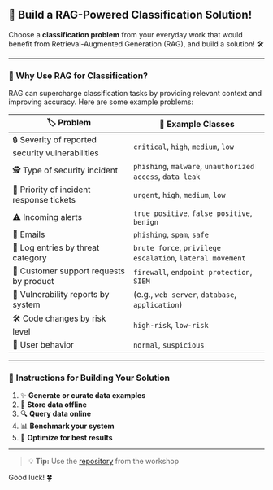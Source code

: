 ## 🚀 Build a RAG-Powered Classification Solution!

Choose a **classification problem** from your everyday work that would benefit from Retrieval-Augmented Generation (RAG), and build a solution! 🛠️

---

### 🤔 Why Use RAG for Classification?
RAG can supercharge classification tasks by providing relevant context and improving accuracy. Here are some example problems:

| 🏷️ Problem | 📝 Example Classes |
|------------|-------------------|
| 🔒 Severity of reported security vulnerabilities | `critical`, `high`, `medium`, `low` |
| 🕵️ Type of security incident | `phishing`, `malware`, `unauthorized access`, `data leak` |
| 🚨 Priority of incident response tickets | `urgent`, `high`, `medium`, `low` |
| ⚠️ Incoming alerts | `true positive`, `false positive`, `benign` |
| 📧 Emails | `phishing`, `spam`, `safe` |
| 📜 Log entries by threat category | `brute force`, `privilege escalation`, `lateral movement` |
| 💬 Customer support requests by product | `firewall`, `endpoint protection`, `SIEM` |
| 📝 Vulnerability reports by system | (e.g., `web server`, `database`, `application`) |
| 🛠️ Code changes by risk level | `high-risk`, `low-risk` |
| 👤 User behavior | `normal`, `suspicious` |

---

### 📝 **Instructions for Building Your Solution**

1. ✨ **Generate or curate data examples**
2. 💾 **Store data offline**
3. 🔍 **Query data online**
4. 📊 **Benchmark your system**
5. 🚀 **Optimize for best results**

---

> 💡 **Tip:** Use the [repository](https://github.com/latentsp/RAG-workshop) from the workshop

Good luck! 🍀
